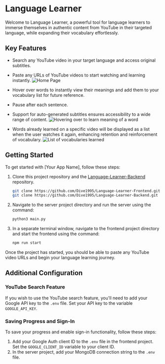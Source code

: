 # Language Learner

Welcome to Language Learner, a powerful tool for language learners to immerse themselves in authentic content from YouTube in their targeted language, while expanding their vocabulary effortlessly.

## Key Features
- Search any YouTube video in your target language and access original subtitles.
- Paste any URLs of YouTube videos to start watching and learning instantly.
  ![Home Page](https://i.ibb.co/kxzy28K/language-learner-homepage.png)

- Hover over words to instantly view their meanings and add them to your vocabulary list for future reference.
- Pause after each sentence.
- Support for auto-generated subtitles ensures accessibility to a wide range of content.
  ![Hovering over to learn meaning of a word](https://i.ibb.co/xqkPFgb/language-learner-learnpage-wordmeaning.png)

- Words already learned on a specific video will be displayed as a list when the user watches it again, enhancing retention and reinforcement of vocabulary.
  ![List of vocabularies learned](https://i.ibb.co/vq5qSZs/language-learner-learnpage-vocabularylist.png)



## Getting Started
To get started with [Your App Name], follow these steps:

1. Clone this project repository and the [Language-Learner-Backend](https://github.com/Dive1995/Language-Learner-Backend) repository.
    ```bash
    git clone https://github.com/Dive1995/Language-Learner-Frontend.git
    git clone https://github.com/Dive1995/Language-Learner-Backend.git
    ```
2. Navigate to the server project directory and run the server using the command:
    ```bash
    python3 main.py
    ```
3. In a separate terminal window, navigate to the frontend project directory and start the frontend using the command:
    ```bash
    npm run start
    ```
Once the project has started, you should be able to paste any YouTube video URLs and begin your language learning journey.


## Additional Configuration

### YouTube Search Feature
If you wish to use the YouTube search feature, you'll need to add your Google API key to the `.env` file. Set your API key to the variable `GOOGLE_API_KEY`.

### Saving Progress and Sign-In
To save your progress and enable sign-in functionality, follow these steps:

1. Add your Google Auth client ID to the `.env` file in the frontend project. Set the `GOOGLE_CLIENT_ID` variable to your client ID.
2. In the server project, add your MongoDB connection string to the `.env` file.
